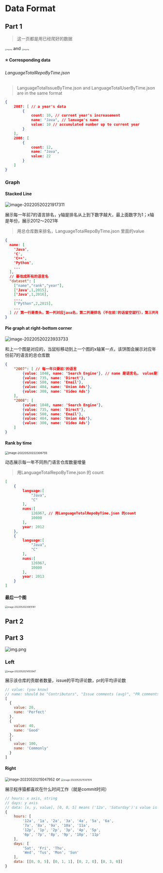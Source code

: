 # Data Format
## Part 1

> 这一页都是用已经爬好的数据



<img src="./dataFormat.assets/image-20220520215744957.png" alt="img.png" style="zoom: 33%;" /> and <img src="./dataFormat.assets/image-20220520215826959.png" alt="img.png" style="zoom: 33%;" />



#### :star: Corresponding data

###### LanguageTotalRepoByTime.json

> LanguageTotalIssueByTime.json and LanguageTotalUserByTime.json are in the same format

```json
{
    2007: [ // a year's data
        {
            count: 10, // current year's increasement
            name: "Java", // lanuage's name
            value: 10 // accumulated number up to current year
        }
    ],
    2008: [
        {
            count: 12,
            name: "Java",
            value: 22
        }
    ]
}
```

### Graph

#### Stacked Line

![image-20220520221917311](dataFormat.assets/image-20220520221917311.png)

展示每一年前7的语言排名，y轴是排名从上到下数字越大，最上面数字为1；x轴是年份，展示2012～2021年

> 用总仓库数来排名，LanguageTotalRepoByTime.json 里面的value

```json
{
  name: [
    'Java',
    'C',
    'C++',
    'Python',
    ...
  ],
  // 要改成所有的语言名
  "dataset": [
    ["name","rank","year"],
    ['Java',1,2015],
    ['Java',1,2016],
    ...,
    ["Python",2,2015],
    ...
  ] // 第一行是表头，第一列对应java名，第二列是排名（不在前7的话留空就行），第三列年份；对于同一个语言需要按时间排序（年份小的放前面）
}
```
#### Pie graph at right-bottom corner

![image-20220520223933733](dataFormat.assets/image-20220520223933733.png)

和上一个图是对应的，当鼠标移动到上一个图的x轴某一点，该饼图会展示对应年份前7的语言的总仓库数

```json
{
    "2007": [ // 每一年只要前7的语言
        {value: 1048, name: 'Search Engine'}, // name 是语言名， value是该年的该语言的总仓库数
        {value: 735, name: 'Direct'},
        {value: 580, name: 'Email'},
        {value: 484, name: 'Union Ads'},
        {value: 300, name: 'Video Ads'}
    ],
    "2008": [
        {value: 1048, name: 'Search Engine'},
        {value: 735, name: 'Direct'},
        {value: 580, name: 'Email'},
        {value: 484, name: 'Union Ads'},
        {value: 300, name: 'Video Ads'}
    ]
}
```



#### Rank by time

<img src="dataFormat.assets/image-20220520222306755.png" alt="image-20220520222306755" style="zoom: 67%;" />

动态展示每一年不同热门语言仓库数量增量

> 用LanguageTotalRepoByTime.json 的 count

```json
[
    {
        language:[
            "Java",
            "C"
        ],
        nums:[
            126967, // 用LanguageTotalRepoByTime.json 的count
            10000
        ],
        year: 2012
    },
    {
        language:[
            "Java",
            "C"
        ],
        nums:[
            126967,
            10000
        ],
        year: 2013
    }
]
```

#### 最后一个图

<img src="dataFormat.assets/image-20220520230615161.png" alt="image-20220520230615161" style="zoom:50%;" />


## Part 2
## Part 3
![img.png](./dataFormat.assets/img.png)

### Left 

<img src="./dataFormat.assets/image-20220520214103947.png" alt="image-20220520214103947" style="zoom:50%;" />

展示该仓库的贡献者数量，issue的平均评论数，pr的平均评论数

```js
// value: (you know)
// name: should be "Contributors", "Issue comments (avg)", "PR comments (avg)"
[
  {
    value: 20,
    name: 'Perfect'
  },
  {
    value: 40,
    name: 'Good'
  },
  {
    value: 100,
    name: 'Commonly'
  }
]
```

#### Right

<img src="./dataFormat.assets/image-20220520215047952.png" alt="image-20220520215047952" style="zoom: 80%;" /> or <img src="/home/zrh/Repository/gitrepo/CS209A_Project2/dataFormat.assets/image-20220520215147974.png" alt="image-20220520215147974" style="zoom: 50%;" />   

展示程序猿都喜欢在什么时间工作（就是commit时间）

```js
// hours: x axis, string
// days: y axis
// data: [x, y, value], [0, 0, 5] means ('12a', 'Saturday')'s value is 5
{
    hours: [
        '12a', '1a', '2a', '3a', '4a', '5a', '6a',
        '7a', '8a', '9a', '10a', '11a',
        '12p', '1p', '2p', '3p', '4p', '5p',
        '6p', '7p', '8p', '9p', '10p', '11p'
	],
	days: [
        'Sat', 'Fri', 'Thu',
        'Wed', 'Tus', 'Mon', 'Sun'
	],
	data: [[0, 0, 5], [0, 1, 1], [0, 2, 0], [0, 3, 0]]
}
```

